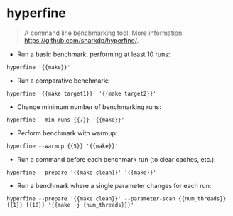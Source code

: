 # hyperfine

> A command line benchmarking tool.
> More information: <https://github.com/sharkdp/hyperfine/>.

- Run a basic benchmark, performing at least 10 runs:

`hyperfine '{{make}}'`

- Run a comparative benchmark:

`hyperfine '{{make target1}}' '{{make target2}}'`

- Change minimum number of benchmarking runs:

`hyperfine --min-runs {{7}} '{{make}}'`

- Perform benchmark with warmup:

`hyperfine --warmup {{5}} '{{make}}'`

- Run a command before each benchmark run (to clear caches, etc.):

`hyperfine --prepare '{{make clean}}' '{{make}}'`

- Run a benchmark where a single parameter changes for each run:

`hyperfine --prepare '{{make clean}}' --parameter-scan {{num_threads}} {{1}} {{10}} '{{make -j {num_threads}}}'`
